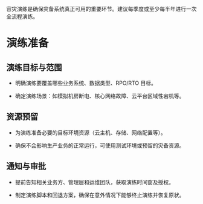 容灾演练是确保灾备系统真正可用的重要环节。建议每季度或至少每半年进行一次全流程演练。

# 演练准备

## **演练目标与范围**

* 明确演练要覆盖哪些业务系统、数据类型、RPO/RTO 目标。

* 确定演练场景：如模拟机房断电、核心网络故障、云平台区域性宕机等。

## **资源预留**

* 为演练准备必要的目标环境资源（云主机、存储、网络配置等）。

* 确保不会影响生产业务的正常运行，可使用测试环境或预留的灾备资源。

## **通知与审批**

* 提前告知相关业务方、管理层和运维团队，获取演练时间窗及授权。

* 制定演练脚本和回退方案，确保在意外情况下能够终止演练并恢复原状。